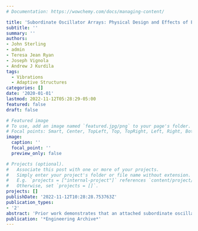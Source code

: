 ```yaml
---
# Documentation: https://wowchemy.com/docs/managing-content/

title: 'Subordinate Oscillator Arrays: Physical Design and Effects of Error'
subtitle: ''
summary: ''
authors:
- John Sterling
- admin
- Teresa Jean Ryan
- Joseph Vignola
- Andrew J Kurdila
tags: 
  - Vibrations
  - Adaptive Structures
categories: []
date: '2020-01-01'
lastmod: 2022-11-12T05:28:29-05:00
featured: false
draft: false

# Featured image
# To use, add an image named `featured.jpg/png` to your page's folder.
# Focal points: Smart, Center, TopLeft, Top, TopRight, Left, Right, BottomLeft, Bottom, BottomRight.
image:
  caption: ''
  focal_point: ''
  preview_only: false

# Projects (optional).
#   Associate this post with one or more of your projects.
#   Simply enter your project's folder or file name without extension.
#   E.g. `projects = ["internal-project"]` references `content/project/deep-learning/index.md`.
#   Otherwise, set `projects = []`.
projects: []
publishDate: '2022-11-12T10:28:28.753763Z'
publication_types:
- '2'
abstract: 'Prior work demonstrates that an attached subordinate oscillator array (SOA) can attenuate vibration of a host structure over a frequency range of interest. A judicious choice of the distribution of masses and stiffnesses of the attached oscillators can result in a relatively flat frequency response of for the host structure over a desired band. This response modification can be a significant improvement over classical dynamic vibration absorbers (DVA) that attenuate a structure’s response at one target frequency while increasing the frequency response amplitude at nearby side frequencies. Performance of the SOA can be highly sensitive to the uncertainty or disorder in the mechanical properties of the system. This paper introduces a novel design strategy that can make use of either 3D-printing or piezoelectric SOAs (PSOAs). These strategies have the potential to address and ameliorate such sensitivity to error. It is important to note that the design strategy is simple and effective in that it can be carried out without computational optimization techniques by choosing simple or well-known distributions of properties.'
publication: '*Engineering Archive*'
---
```


